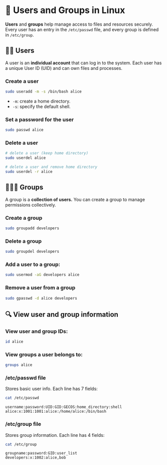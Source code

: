 # 👤 Users and Groups in Linux

**Users** and **groups** help manage access to files and resources securely. Every user has an entry in the `/etc/passwd` file, and every group is defined in `/etc/group`.

## 🙍‍♂️ Users

A user is an **individual account** that can log in to the system. Each user has a unique User ID (UID) and can own files and processes.

### Create a user

```bash
sudo useradd -m -s /bin/bash alice
```

- `-m`: create a home directory.
- `-s`: specify the default shell.

### Set a password for the user

```bash
sudo passwd alice
```

### Delete a user

```bash
# delete a user (keep home directory)
sudo userdel alice

# delete a user and remove home directory
sudo userdel -r alice
```

## 🧑‍🤝‍🧑 Groups

A group is a **collection of users.** You can create a group to manage permissions collectively.

### Create a group

```bash
sudo groupadd developers
```

### Delete a group

```bash
sudo groupdel developers
```

### Add a user to a group:

```bash
sudo usermod -aG developers alice
```

### Remove a user from a group

```bash
sudo gpasswd -d alice developers
```

## 🔍 View user and group information

### View user and group IDs:

```bash
id alice
```

### View groups a user belongs to:

```bash
groups alice
```

### /etc/passwd file

Stores basic user info. Each line has 7 fields:

```bash
cat /etc/passwd
```

```plaintext
username:password:UID:GID:GECOS:home_directory:shell
alice:x:1001:1001:alice:/home/alice:/bin/bash
```

### /etc/group file

Stores group information. Each line has 4 fields:

```bash
cat /etc/group
```

```plaintext
groupname:password:GID:user_list
developers:x:1002:alice,bob
```
